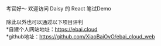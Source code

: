 考官好～
欢迎访问 Daisy 的 React 笔试Demo
<br/><br/>
除此以外也可以通过以下项目评判
<br/>
    *自建个人网站地址：https://ebai.cloud<br/>
    *github地址：https://github.com/XiaoBaiOvO/ebai_cloud_web